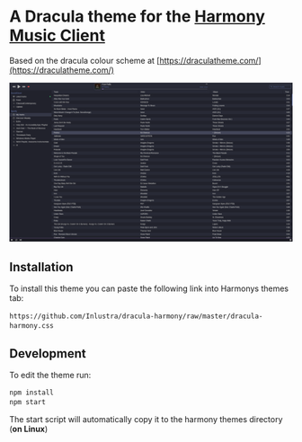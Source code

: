 # A Dracula theme for the [Harmony Music Client](https://getharmony.xyz/)

Based on the dracula colour scheme at [https://draculatheme.com/](https://draculatheme.com/)

![Example][ExampleImage]


## Installation

To install this theme you can paste the following link into Harmonys themes tab:

`https://github.com/Inlustra/dracula-harmony/raw/master/dracula-harmony.css`

[ExampleImage]: https://github.com/Inlustra/dracula-harmony/raw/master/img/example_image.png "Example of the theme"

## Development

To edit the theme run:

```bash
npm install
npm start
```

The start script will automatically copy it to the harmony themes directory (**on Linux**)

